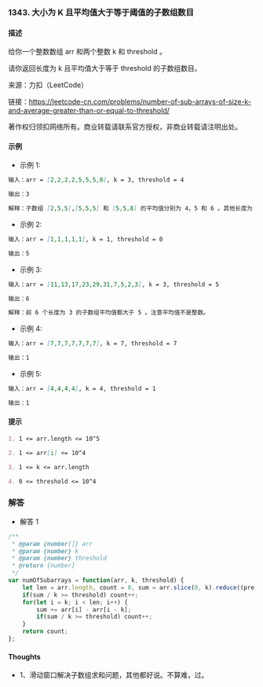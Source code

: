 ### 1343. 大小为 K 且平均值大于等于阈值的子数组数目

#### 描述

给你一个整数数组 arr 和两个整数 k 和 threshold 。

请你返回长度为 k 且平均值大于等于 threshold 的子数组数目。

来源：力扣（LeetCode）

链接：https://leetcode-cn.com/problems/number-of-sub-arrays-of-size-k-and-average-greater-than-or-equal-to-threshold/

著作权归领扣网络所有。商业转载请联系官方授权，非商业转载请注明出处。

#### 示例

+ 示例 1:
```md
输入：arr = [2,2,2,2,5,5,5,8], k = 3, threshold = 4

输出：3

解释：子数组 [2,5,5],[5,5,5] 和 [5,5,8] 的平均值分别为 4，5 和 6 。其他长度为 3 的子数组的平均值都小于 4 （threshold 的值)。
```
+ 示例 2:
```md
输入：arr = [1,1,1,1,1], k = 1, threshold = 0

输出：5
```
+ 示例 3:
```md
输入：arr = [11,13,17,23,29,31,7,5,2,3], k = 3, threshold = 5

输出：6

解释：前 6 个长度为 3 的子数组平均值都大于 5 。注意平均值不是整数。
```
+ 示例 4:
```md
输入：arr = [7,7,7,7,7,7,7], k = 7, threshold = 7

输出：1
```
+ 示例 5:
```md
输入：arr = [4,4,4,4], k = 4, threshold = 1

输出：1
```


#### 提示
```md
1. 1 <= arr.length <= 10^5

2. 1 <= arr[i] <= 10^4

3. 1 <= k <= arr.length

4. 0 <= threshold <= 10^4
```

### 解答

+ 解答 1
```js
/**
 * @param {number[]} arr
 * @param {number} k
 * @param {number} threshold
 * @return {number}
 */
var numOfSubarrays = function(arr, k, threshold) {
    let len = arr.length, count = 0, sum = arr.slice(0, k).reduce((pre, cur) => pre + cur);
    if(sum / k >= threshold) count++;
    for(let i = k; i < len; i++) {
        sum += arr[i] - arr[i - k];
        if(sum / k >= threshold) count++;
    }
    return count;
};
```

#### Thoughts

+ 1、滑动窗口解决子数组求和问题，其他都好说。不算难，过。